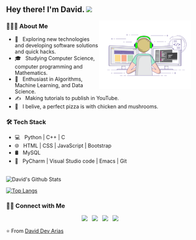 <h2> Hey there! I'm David. <img src="https://github.com/souvikguria98/souvikguria98/blob/master/Hi.gif" width="25"></h2>
<img align="right" alt="GIF" src="https://raw.githubusercontent.com/devSouvik/devSouvik/master/gif3.gif" width="250"/>

<h3> 👨🏻‍💻 About Me </h3>

- 🤔 &nbsp; Exploring new technologies and developing software solutions and quick hacks.
- 🎓 &nbsp; Studying Computer Science, computer programming and Mathematics.
- 🌱 &nbsp; Enthusiast in Algorithms, Machine Learning, and Data Science.
- ✍️ &nbsp; Making tutorials to publish in YouTube.
- 🍕 &nbsp; I belive, a perfect pizza is with chicken and mushrooms.

<h3>🛠 Tech Stack</h3>

- 💻 &nbsp; Python | C++ | C
- 🌐 &nbsp; HTML | CSS | JavaScript | Bootstrap 
- 🛢 &nbsp; MySQL
- 🔧 &nbsp; PyCharm | Visual Studio code | Emacs | Git

<br>

<img align="center" src="https://github-readme-stats.vercel.app/api?username=devarias&include_all_commits=true&count_private=true&show_icons=true&line_height=20&title_color=7A7ADB&icon_color=2234AE&text_color=D3D3D3&bg_color=0,000000,130F40&hide=issues,prs" alt="David's Github Stats">


</br>

[![Top Langs](https://github-readme-stats.vercel.app/api/top-langs/?username=devarias&layout=compact&text_color=daf7dc&bg_color=151515)](https://github.com/devarias/)



<h3> 🤝🏻 Connect with Me </h3>

<p align="center">
&nbsp; <a href="hhttps://twitter.com/DavidDevArias" target="_blank" rel="noopener noreferrer"><img src="https://img.icons8.com/plasticine/100/000000/twitter.png" width="50" /></a>
&nbsp; <a href="https://www.youtube.com/channel/UCpNbJNsdd4nQSUQ5J7ABi8A" target="_blank" rel="noopener noreferrer"><img src="https://img.icons8.com/plasticine/2x/youtube-music.png" width="50" /></a>
&nbsp; <a href="https://www.linkedin.com/in/devarias/" target="_blank" rel="noopener noreferrer"><img src="https://img.icons8.com/plasticine/100/000000/linkedin.png" width="50" /></a>
&nbsp; <a href="mailto:devarias90@gmail.com" target="_blank" rel="noopener noreferrer"><img src="https://img.icons8.com/plasticine/100/000000/gmail.png"  width="50" /></a>
</p>

⭐️ From [David Dev Arias](https://github.com/devarias)
